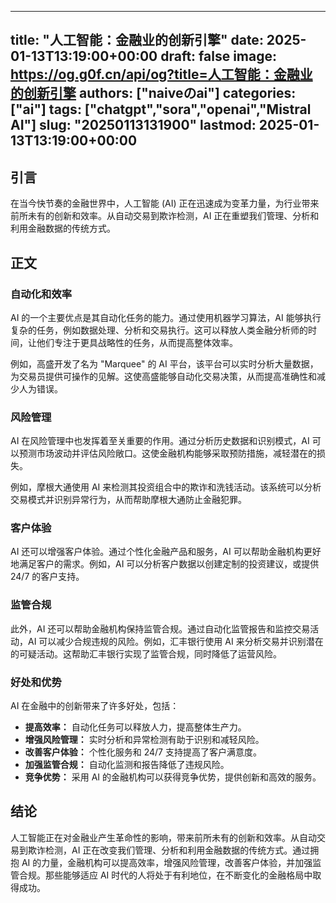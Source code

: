 
---
title: "人工智能：金融业的创新引擎"
date: 2025-01-13T13:19:00+00:00
draft: false
image: https://og.g0f.cn/api/og?title=人工智能：金融业的创新引擎
authors: ["naiveのai"]
categories: ["ai"]
tags: ["chatgpt","sora","openai","Mistral AI"]
slug: "20250113131900"
lastmod: 2025-01-13T13:19:00+00:00
---
## 引言

在当今快节奏的金融世界中，人工智能 (AI) 正在迅速成为变革力量，为行业带来前所未有的创新和效率。从自动交易到欺诈检测，AI 正在重塑我们管理、分析和利用金融数据的传统方式。

## 正文

### 自动化和效率

AI 的一个主要优点是其自动化任务的能力。通过使用机器学习算法，AI 能够执行复杂的任务，例如数据处理、分析和交易执行。这可以释放人类金融分析师的时间，让他们专注于更具战略性的任务，从而提高整体效率。

例如，高盛开发了名为 "Marquee" 的 AI 平台，该平台可以实时分析大量数据，为交易员提供可操作的见解。这使高盛能够自动化交易决策，从而提高准确性和减少人为错误。

### 风险管理

AI 在风险管理中也发挥着至关重要的作用。通过分析历史数据和识别模式，AI 可以预测市场波动并评估风险敞口。这使金融机构能够采取预防措施，减轻潜在的损失。

例如，摩根大通使用 AI 来检测其投资组合中的欺诈和洗钱活动。该系统可以分析交易模式并识别异常行为，从而帮助摩根大通防止金融犯罪。

### 客户体验

AI 还可以增强客户体验。通过个性化金融产品和服务，AI 可以帮助金融机构更好地满足客户的需求。例如，AI 可以分析客户数据以创建定制的投资建议，或提供 24/7 的客户支持。

### 监管合规

此外，AI 还可以帮助金融机构保持监管合规。通过自动化监管报告和监控交易活动，AI 可以减少合规违规的风险。例如，汇丰银行使用 AI 来分析交易并识别潜在的可疑活动。这帮助汇丰银行实现了监管合规，同时降低了运营风险。

### 好处和优势

AI 在金融中的创新带来了许多好处，包括：

- **提高效率：** 自动化任务可以释放人力，提高整体生产力。
- **增强风险管理：** 实时分析和异常检测有助于识别和减轻风险。
- **改善客户体验：** 个性化服务和 24/7 支持提高了客户满意度。
- **加强监管合规：** 自动化监测和报告降低了违规风险。
- **竞争优势：** 采用 AI 的金融机构可以获得竞争优势，提供创新和高效的服务。

## 结论

人工智能正在对金融业产生革命性的影响，带来前所未有的创新和效率。从自动交易到欺诈检测，AI 正在改变我们管理、分析和利用金融数据的传统方式。通过拥抱 AI 的力量，金融机构可以提高效率，增强风险管理，改善客户体验，并加强监管合规。那些能够适应 AI 时代的人将处于有利地位，在不断变化的金融格局中取得成功。